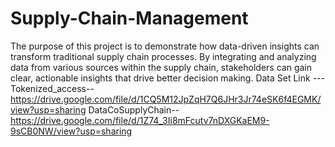 # Supply-Chain-Management
The purpose of this project is to demonstrate how data-driven insights can transform traditional supply chain processes. By integrating and analyzing data from various sources within the supply chain, stakeholders can gain clear, actionable insights that drive better decision making.
Data Set Link --- Tokenized_access--https://drive.google.com/file/d/1CQ5M12JpZqH7Q6JHr3Jr74eSK6f4EGMK/view?usp=sharing
                  DataCoSupplyChain--https://drive.google.com/file/d/1Z74_3Ii8mFcutv7nDXGKaEM9-9sCB0NW/view?usp=sharing

